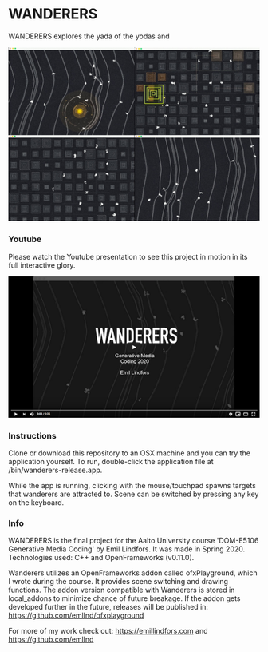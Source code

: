 # WANDERERS

WANDERERS explores the yada of the yodas and 

![WANDERERS cover image](images/wanderers_cover_image.jpg)

### Youtube

Please watch the Youtube presentation to see this project in motion in its full interactive glory.

[![WANDERERS youtube](images/wanderers_youtube_preview.png)](https://www.youtube.com/watch?v=5K2bi5a3DL8 "WANDERERS")


### Instructions

Clone or download this repository to an OSX machine and you can try the application yourself. To run, double-click the application file at /bin/wanderers-release.app.

While the app is running, clicking with the mouse/touchpad spawns targets that wanderers are attracted to. Scene can be switched by pressing any key on the keyboard.


### Info

WANDERERS is the final project for the Aalto University course 'DOM-E5106 Generative Media Coding' by Emil Lindfors. It was made in Spring 2020. Technologies used: C++ and OpenFrameworks (v0.11.0).

Wanderers utilizes an OpenFrameworks addon called ofxPlayground, which I wrote during the course. It provides scene switching and drawing functions. The addon version compatible with Wanderers is stored in local_addons to minimize chance of future breakage. If the addon gets developed further in the future, releases will be published in: https://github.com/emllnd/ofxplayground

For more of my work check out: https://emillindfors.com and https://github.com/emllnd


